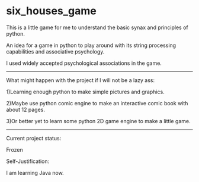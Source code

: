 six_houses_game
===============

This is a little game for me to understand the basic synax and principles of python. 

An idea for a game in python to play around with its string processing capabilities 
and associative psychology. 

I used widely accepted psychological associations in the game.

------------------------------------------------------------------------------------

What might happen with the project if I will not be a lazy ass: 

1)Learning enough python to make simple pictures and graphics. 

2)Maybe use python comic engine to make an interactive comic book with about 12 pages. 

3)Or better yet to learn some python 2D game engine to make a little game. 

------------------------------------------------------------------------------------

Current project status: 

Frozen 

Self-Justification: 

I am learning Java now. 




